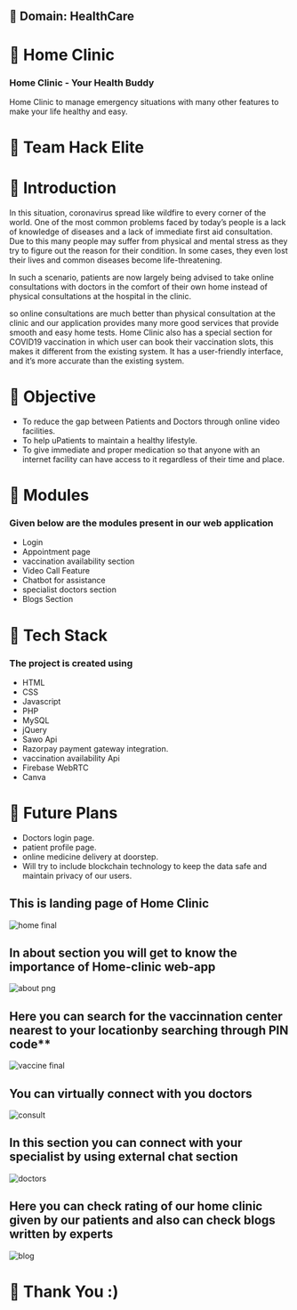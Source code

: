 
## :dizzy: Domain: HealthCare

# :hospital: Home Clinic

### Home Clinic - Your Health Buddy
Home Clinic to manage emergency situations with many other features to make your life healthy and easy.

# :two_women_holding_hands: Team Hack Elite

# :star2: Introduction

In this situation, coronavirus spread like wildfire to every corner of the world. One of the most common problems faced by today’s people is a lack of knowledge of diseases and a lack of immediate first aid consultation. Due to this many people may suffer from physical and mental stress as they try to figure out the reason for their condition. In some cases, they even lost their lives and common diseases become life-threatening.

In such a scenario, patients are now largely being advised to take online consultations with doctors in the comfort of their own home instead of physical consultations at the hospital in the clinic.

so online consultations are much better than physical consultation at the clinic and our application provides many more good services that provide smooth and easy home tests. Home Clinic also has a special section for COVID19 vaccination in which user can book their vaccination slots, this makes it different from the existing system. It has a user-friendly interface, and it’s more accurate than the existing system.

# :dart: Objective
 
- To reduce the gap between Patients and Doctors through online video facilities.
- To help uPatients to maintain a healthy lifestyle.
- To give immediate and proper medication so that anyone with an internet facility can have access to it regardless of their time and place. 

# :memo: Modules

### Given below are the modules present in our web application

- Login 
- Appointment page 
- vaccination availability section
- Video Call Feature
- Chatbot for assistance
- specialist doctors section
- Blogs Section

# :telescope: Tech Stack

### The project is created using

- HTML
- CSS
- Javascript
- PHP
- MySQL
- jQuery
- Sawo Api
- Razorpay payment gateway integration.
- vaccination availability Api
- Firebase WebRTC
- Canva


# 🚀 Future Plans

- Doctors login page.
- patient profile page.
- online medicine delivery at doorstep.
- Will try to include blockchain technology to keep the data safe and maintain privacy of our users.

## This is landing page of Home Clinic 

![home final](https://user-images.githubusercontent.com/83999940/136649166-cd5e5e38-05a8-4578-8852-7b0112d12b61.png)



## In about section you will get to know the importance of Home-clinic web-app

![about png](https://user-images.githubusercontent.com/83999940/136648564-e151c92a-a470-47a5-8764-bc8e9e4ede31.png)



## Here you can search for the vaccinnation center nearest to your locationby searching through PIN code**

![vaccine final](https://user-images.githubusercontent.com/83999940/136649153-bcde0755-0edc-436f-8ad9-4e16cdffa096.png)



## You can virtually connect with you doctors 

![consult](https://user-images.githubusercontent.com/83999940/136649300-adb4c077-6b7c-416b-a299-b3ff7365cef9.png)



## In this section you can connect with your specialist by using external chat section

![doctors](https://user-images.githubusercontent.com/83999940/136649382-5270edd7-1bac-4494-9a33-559b8b3b1c29.png)



## Here you can check rating of our home clinic given by our patients and also can check blogs written by experts

![blog](https://user-images.githubusercontent.com/83999940/136649436-e9550e51-f778-4586-9fce-b9a7e19d216e.png)





# :pray: Thank You :)
